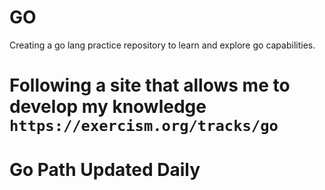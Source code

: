 # GO
Creating a go lang practice repository to learn and explore go capabilities.

# Following a site that allows me to develop my knowledge `https://exercism.org/tracks/go`

# Go Path Updated Daily

